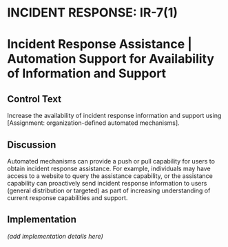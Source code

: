 # INCIDENT RESPONSE: IR-7(1)
# Incident Response Assistance | Automation Support for Availability of Information and Support

## Control Text

Increase the availability of incident response information and support using [Assignment: organization-defined automated mechanisms].

## Discussion

Automated mechanisms can provide a push or pull capability for users to obtain incident response assistance. For example, individuals may have access to a website to query the assistance capability, or the assistance capability can proactively send incident response information to users (general distribution or targeted) as part of increasing understanding of current response capabilities and support.

## Implementation

_(add implementation details here)_